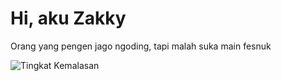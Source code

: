 # Hi, aku Zakky
Orang yang pengen jago ngoding, tapi malah suka main fesnuk
  
![Tingkat Kemalasan](https://github-readme-stats.vercel.app/api?username=shou-kelp&show_icons=true&theme=graywhite)
